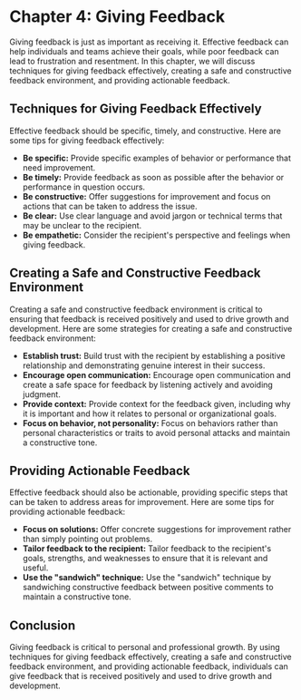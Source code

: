 Chapter 4: Giving Feedback
==========================

Giving feedback is just as important as receiving it. Effective feedback can help individuals and teams achieve their goals, while poor feedback can lead to frustration and resentment. In this chapter, we will discuss techniques for giving feedback effectively, creating a safe and constructive feedback environment, and providing actionable feedback.

Techniques for Giving Feedback Effectively
------------------------------------------

Effective feedback should be specific, timely, and constructive. Here are some tips for giving feedback effectively:

* **Be specific:** Provide specific examples of behavior or performance that need improvement.
* **Be timely:** Provide feedback as soon as possible after the behavior or performance in question occurs.
* **Be constructive:** Offer suggestions for improvement and focus on actions that can be taken to address the issue.
* **Be clear:** Use clear language and avoid jargon or technical terms that may be unclear to the recipient.
* **Be empathetic:** Consider the recipient's perspective and feelings when giving feedback.

Creating a Safe and Constructive Feedback Environment
-----------------------------------------------------

Creating a safe and constructive feedback environment is critical to ensuring that feedback is received positively and used to drive growth and development. Here are some strategies for creating a safe and constructive feedback environment:

* **Establish trust:** Build trust with the recipient by establishing a positive relationship and demonstrating genuine interest in their success.
* **Encourage open communication:** Encourage open communication and create a safe space for feedback by listening actively and avoiding judgment.
* **Provide context:** Provide context for the feedback given, including why it is important and how it relates to personal or organizational goals.
* **Focus on behavior, not personality:** Focus on behaviors rather than personal characteristics or traits to avoid personal attacks and maintain a constructive tone.

Providing Actionable Feedback
-----------------------------

Effective feedback should also be actionable, providing specific steps that can be taken to address areas for improvement. Here are some tips for providing actionable feedback:

* **Focus on solutions:** Offer concrete suggestions for improvement rather than simply pointing out problems.
* **Tailor feedback to the recipient:** Tailor feedback to the recipient's goals, strengths, and weaknesses to ensure that it is relevant and useful.
* **Use the "sandwich" technique:** Use the "sandwich" technique by sandwiching constructive feedback between positive comments to maintain a constructive tone.

Conclusion
----------

Giving feedback is critical to personal and professional growth. By using techniques for giving feedback effectively, creating a safe and constructive feedback environment, and providing actionable feedback, individuals can give feedback that is received positively and used to drive growth and development.
